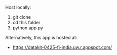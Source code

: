 Host locally:
1. git clone
2. cd this folder
3. python app.py

Alternatively, this app is hosted at:
- https://datakit-0425-fi-india.uw.r.appspot.com/
